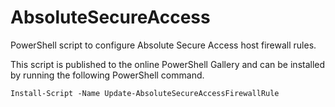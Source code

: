 # AbsoluteSecureAccess

PowerShell script to configure Absolute Secure Access host firewall rules.

This script is published to the online PowerShell Gallery and can be installed by running the following PowerShell command.

`Install-Script -Name Update-AbsoluteSecureAccessFirewallRule`
